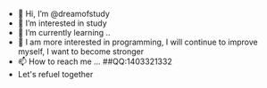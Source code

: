- 👋 Hi, I’m @dreamofstudy
- 👀 I’m interested in study
- 🌱 I’m currently learning ..
- 💞️ I am more interested in programming, I will continue to improve myself, I want to become stronger
- 📫 How to reach me ...
##QQ:1403321332
- Let's refuel together
<!---
dreamofstudy/dreamofstudy is a ✨ special ✨ repository because its `README.md` (this file) appears on your GitHub profile.
You can click the Preview link to take a look at your changes.
--->

